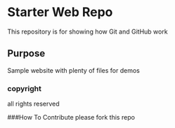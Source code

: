 # Starter Web Repo

This repository is for showing how Git and GitHub work

## Purpose

Sample website with plenty of files for demos
### copyright
all rights reserved
 

###How To Contribute
please fork this repo